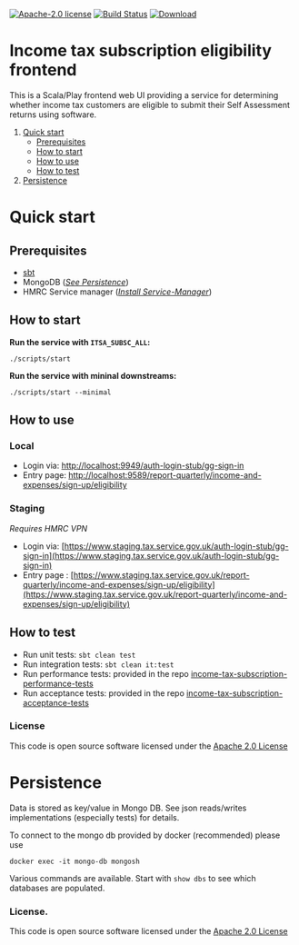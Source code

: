 [![Apache-2.0 license](http://img.shields.io/badge/license-Apache-brightgreen.svg)](http://www.apache.org/licenses/LICENSE-2.0.html)
[![Build Status](https://travis-ci.org/hmrc/income-tax-subscription-eligibility-frontend.svg)](https://travis-ci.org/hmrc/income-tax-subscription-eligibility-frontend)
[![Download](https://api.bintray.com/packages/hmrc/releases/income-tax-subscription-eligibility-frontend/images/download.svg)](https://bintray.com/hmrc/releases/income-tax-subscription-eligibility-frontend/_latestVersion)


# Income tax subscription eligibility frontend

This is a Scala/Play frontend web UI providing a service for determining whether income tax customers are eligible
to submit their Self Assessment returns using software.

1. [Quick start](#Quick-start)
    - [Prerequisites](#Prerequisites)
    - [How to start](#How-to-start)
    - [How to use](#How-to-use)
    - [How to test](#How-to-test)
2. [Persistence](#Persistence)

# Quick start

## Prerequisites

* [sbt](http://www.scala-sbt.org/)
* MongoDB (*[See Persistence](#Persistence)*)
* HMRC Service manager (*[Install Service-Manager](https://github.com/hmrc/service-manager/wiki/Install#install-service-manager)*)

## How to start

**Run the service with `ITSA_SUBSC_ALL`:**  
```
./scripts/start
```

**Run the service with mininal downstreams:**  
```
./scripts/start --minimal
```

## How to use

### Local

* Login via: [http://localhost:9949/auth-login-stub/gg-sign-in](http://localhost:9949/auth-login-stub/gg-sign-in)
* Entry page: [http://localhost:9589/report-quarterly/income-and-expenses/sign-up/eligibility](http://localhost:9589/report-quarterly/income-and-expenses/sign-up/eligibility)

### Staging

*Requires HMRC VPN*

* Login via: [https://www.staging.tax.service.gov.uk/auth-login-stub/gg-sign-in](https://www.staging.tax.service.gov.uk/auth-login-stub/gg-sign-in)
* Entry page : [https://www.staging.tax.service.gov.uk/report-quarterly/income-and-expenses/sign-up/eligibility](https://www.staging.tax.service.gov.uk/report-quarterly/income-and-expenses/sign-up/eligibility)

## How to test

* Run unit tests: `sbt clean test`
* Run integration tests: `sbt clean it:test`
* Run performance tests: provided in the repo [income-tax-subscription-performance-tests](https://github.com/hmrc/income-tax-subscription-performance-tests)
* Run acceptance tests: provided in the repo [income-tax-subscription-acceptance-tests](https://github.com/hmrc/income-tax-subscription-acceptance-tests)

### License

This code is open source software licensed under the [Apache 2.0 License]("http://www.apache.org/licenses/LICENSE-2.0.html")

# Persistence

Data is stored as key/value in Mongo DB. See json reads/writes implementations (especially tests) for details.

To connect to the mongo db provided by docker (recommended) please use

```
docker exec -it mongo-db mongosh
```

Various commands are available.  Start with `show dbs` to see which databases are populated.

### License.
 
This code is open source software licensed under the [Apache 2.0 License]("http://www.apache.org/licenses/LICENSE-2.0.html")
